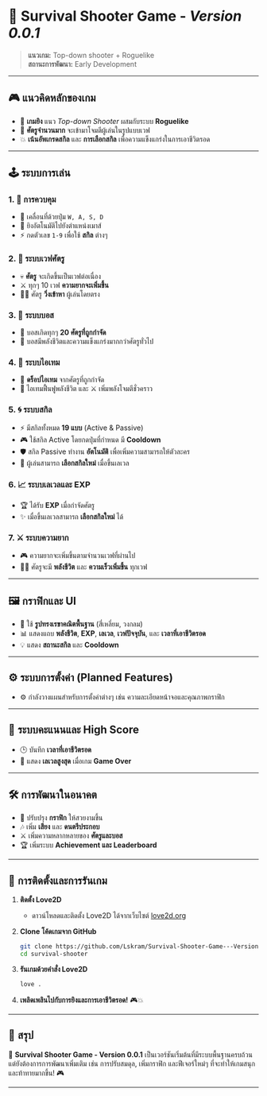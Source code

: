 # 🎯 **Survival Shooter Game** - *Version 0.0.1*

> **แนวเกม:** Top-down shooter + Roguelike  
> **สถานะการพัฒนา:** Early Development

---

## 🎮 **แนวคิดหลักของเกม**  
- 🔫 **เกมยิง** แนว *Top-down Shooter* ผสมกับระบบ **Roguelike**  
- 👾 **ศัตรูจำนวนมาก** จะเข้ามาโจมตีผู้เล่นในรูปแบบเวฟ  
- 💥 **เน้นอัพเกรดสกิล** และ **การเลือกสกิล** เพื่อความแข็งแกร่งในการเอาชีวิตรอด

---

## 🕹️ **ระบบการเล่น**

### 1. 🧭 **การควบคุม**  
- 🔄 เคลื่อนที่ด้วยปุ่ม `W, A, S, D`  
- 🎯 ยิงอัตโนมัติไปยังตำแหน่งเมาส์  
- ⚡ กดตัวเลข `1-9` เพื่อใช้ **สกิล** ต่างๆ

### 2. 🌊 **ระบบเวฟศัตรู**  
- 💀 **ศัตรู** จะเกิดขึ้นเป็นเวฟต่อเนื่อง  
- ⚔️ ทุกๆ 10 เวฟ **ความยากจะเพิ่มขึ้น**  
- 🚶‍♂️ ศัตรู **วิ่งเข้าหา** ผู้เล่นโดยตรง

### 3. 🧟 **ระบบบอส**  
- 👹 บอสเกิดทุกๆ **20 ศัตรูที่ถูกกำจัด**  
- 💪 บอสมีพลังชีวิตและความแข็งแกร่งมากกว่าศัตรูทั่วไป

### 4. 🎁 **ระบบไอเทม**  
- 🔄 **ดร็อปไอเทม** จากศัตรูที่ถูกกำจัด  
- 💖 ไอเทมฟื้นฟูพลังชีวิต และ ⚔️ เพิ่มพลังโจมตีชั่วคราว

### 5. 🌀 **ระบบสกิล**  
- ⚡ มีสกิลทั้งหมด **19 แบบ** (Active & Passive)  
- 🎮 ใช้สกิล Active โดยกดปุ่มที่กำหนด มี **Cooldown**  
- 🛡️ สกิล Passive ทำงาน **อัตโนมัติ** เพื่อเพิ่มความสามารถให้ตัวละคร  
- 🚀 ผู้เล่นสามารถ **เลือกสกิลใหม่** เมื่อขึ้นเลเวล

### 6. 📈 **ระบบเลเวลและ EXP**  
- 🏆 ได้รับ **EXP** เมื่อกำจัดศัตรู  
- ✨ เมื่อขึ้นเลเวลสามารถ **เลือกสกิลใหม่** ได้

### 7. ⚔️ **ระบบความยาก**  
- 🎮 ความยากจะเพิ่มขึ้นตามจำนวนเวฟที่ผ่านไป  
- 🏃‍♂️ ศัตรูจะมี **พลังชีวิต** และ **ความเร็วเพิ่มขึ้น** ทุกเวฟ

---

## 🖼️ **กราฟิกและ UI**  
- 🔲 ใช้ **รูปทรงเรขาคณิตพื้นฐาน** (สี่เหลี่ยม, วงกลม)  
- 📊 แสดงแถบ **พลังชีวิต**, **EXP**, **เลเวล**, **เวฟปัจจุบัน**, และ **เวลาที่เอาชีวิตรอด**  
- 💡 แสดง **สถานะสกิล** และ **Cooldown**

---

## ⚙️ **ระบบการตั้งค่า (Planned Features)**  
- ⚙️ กำลังวางแผนสำหรับการตั้งค่าต่างๆ เช่น ความละเอียดหน้าจอและคุณภาพกราฟิก

---

## 🏅 **ระบบคะแนนและ High Score**  
- 🕒 บันทึก **เวลาที่เอาชีวิตรอด**  
- 🎯 แสดง **เลเวลสูงสุด** เมื่อเกม **Game Over**

---

## 🛠️ **การพัฒนาในอนาคต**  
- 🎨 ปรับปรุง **กราฟิก** ให้สวยงามขึ้น  
- 🎶 เพิ่ม **เสียง** และ **ดนตรีประกอบ**  
- ⚔️ เพิ่มความหลากหลายของ **ศัตรูและบอส**  
- 🏆 เพิ่มระบบ **Achievement และ Leaderboard**

---

## 🚀 **การติดตั้งและการรันเกม**

1. **ติดตั้ง Love2D**  
   - ดาวน์โหลดและติดตั้ง Love2D ได้จากเว็บไซต์ [love2d.org](https://love2d.org/)

2. **Clone โค้ดเกมจาก GitHub**  
   ```bash
   git clone https://github.com/Lskram/Survival-Shooter-Game---Version-0.0.1.git
   cd survival-shooter
   ```

3. **รันเกมด้วยคำสั่ง Love2D**  
   ```bash
   love .
   ```

4. **เพลิดเพลินไปกับการยิงและการเอาชีวิตรอด!** 🎮💥

---

## 📝 **สรุป**  
🎯 **Survival Shooter Game - Version 0.0.1** เป็นเวอร์ชันเริ่มต้นที่มีระบบพื้นฐานครบถ้วน แต่ยังต้องการการพัฒนาเพิ่มเติม เช่น การปรับสมดุล, เพิ่มกราฟิก และฟีเจอร์ใหม่ๆ ที่จะทำให้เกมสนุกและท้าทายมากขึ้น! 🎮

---
